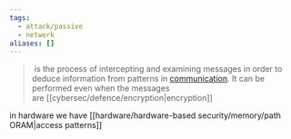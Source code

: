 ```yaml
---
tags:
  - attack/passive
  - network
aliases: []
---
```

>  is the process of intercepting and examining messages in order to deduce information from patterns in [communication](https://en.wikipedia.org/wiki/Communication "Communication"). It can be performed even when the messages are [[cybersec/defence/encryption|encryption]]



in hardware we have 
[[hardware/hardware-based security/memory/path ORAM|access patterns]]
